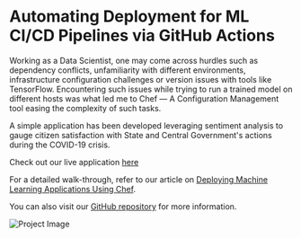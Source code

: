 # Automating Deployment for ML CI/CD Pipelines via GitHub Actions 

Working as a Data Scientist, one may come across hurdles such as dependency conflicts, unfamiliarity with different environments, infrastructure configuration challenges or version issues with tools like TensorFlow. Encountering such issues while trying to run a trained model on different hosts was what led me to Chef — A Configuration Management tool easing the complexity of such tasks. 

A simple application has been developed leveraging sentiment analysis to gauge citizen satisfaction with State and Central Government's actions during the COVID-19 crisis.

Check out our live application [here](https://feedbackcovid.herokuapp.com/)

For a detailed walk-through, refer to our article on [Deploying Machine Learning Applications Using Chef](https://towardsdatascience.com/deploy-machine-learning-applications-using-chef-826a0e894649?source=friends_link&sk=aa2513a7710a824b84b13b6ec9144476). 

You can also visit our [GitHub repository](https://github.com/piannode/ML-Deployment-Models) for more information.



![Project Image](https://miro.medium.com/max/2000/0*9ERtH2P-Sk352FC1.JPG)